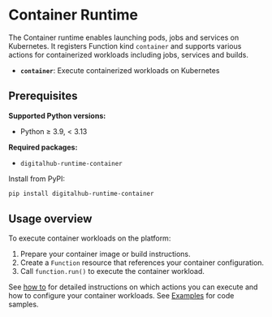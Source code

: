 # Container Runtime

The Container runtime enables launching pods, jobs and services on Kubernetes. It registers Function kind `container` and supports various actions for containerized workloads including jobs, services and builds.

- **`container`**: Execute containerized workloads on Kubernetes

## Prerequisites

**Supported Python versions:**

- Python ≥ 3.9, < 3.13

**Required packages:**

- `digitalhub-runtime-container`

Install from PyPI:

```bash
pip install digitalhub-runtime-container
```

## Usage overview

To execute container workloads on the platform:

1. Prepare your container image or build instructions.
2. Create a `Function` resource that references your container configuration.
3. Call `function.run()` to execute the container workload.

See [how to](how-to.md) for detailed instructions on which actions you can execute and how to configure your container workloads.
See [Examples](examples.md) for code samples.
